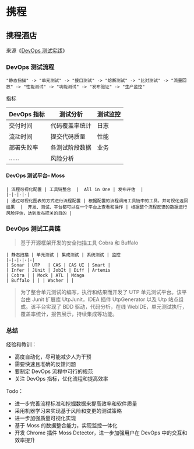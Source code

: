 # 携程

## 携程酒店

来源《[DevOps 测试实践](https://www.infoq.cn/article/yBv6vbCz6fpuWGiMebaG)》

### DevOps 测试流程

```process
"静态扫描" -> "单元测试" -> "接口测试" -> "熔断测试" -> "比对测试" -> "流量回放" -> "性能测试" -> "功能测试" -> "发布验证" -> "生产监控"
```

指标

| DevOps 指标 | 测试分析 | 测试监控 |
|-|-|-|
| 交付时间   | 代码覆盖率统计 | 日志 | 
| 流动时间   | 提交代码质量  |  性能 |
| 部署失败率 | 各测试阶段数据 |  业务 |
| ……       | 风险分析      |    |

####  DevOps 测试平台– Moss

```process-table
| 流程可视化配置 | 工具链整合  |  All in One | 发布评估  |
|-|-|-|-|
| 通过可视化图表的方式进行流程配置 | 根据配置的流程调用工具链中的工具，并可视化返回结果  |  开发、测试、平台都可以在一个平台上查看和操作 | 根据整个流程反馈的数据进行风险评估，达到发布把关的目的 |
```

###  DevOps 测试工具链

> 基于开源框架开发的安全扫描工具 Cobra 和 Buffalo
 
```process-table
| 静态扫描 | 单元测试 | 集成测试 | 系统测试 | 监控
|-|-|-|-|-|
| Sonar | UTP   | CAS | CAS UI | Smart |
| Infer | JUnit | JobIt | Diff | Artemis
| Cobra | | Mock | ATL | Mdaga
| Buffalo | | | Wacher | | 
```

> 为了整合单元测试的编写，执行和结果而开发了 UTP 单元测试平台。该平台由 Junit 扩展库 UtpJunit，IDEA 插件 UtpGenerator 以及 Utp 站点组成。该平台实现了 BDD 驱动，代码分析，在线 WebIDE，单元测试执行，覆盖率统计，报告展示，持续集成等功能。

### 总结 

经验和教训：

 - 高度自动化，尽可能减少人为干预
 - 需要快速且准确的反馈问题
 - 要制定 DevOps 流程中可行的规范
 - 关注 DevOps 指标，优化流程和提高效率

Todo：

 - 进一步完善流程标准和挖掘数据来提高效率和软件质量
 - 采用机器学习来实现基于风险和变更的测试策略
 - 进一步加强质量可视化实现
 - 基于 Moss 的数据整合能力，实现监控一体化
 - 开发 Chrome 插件 Moss Detector，进一步加强用户在 DevOps 中的交互和效率提升
